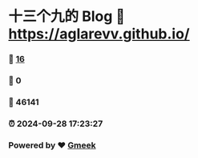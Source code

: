 # 十三个九的 Blog :link: https://aglarevv.github.io/ 
### :page_facing_up: [16](https://aglarevv.github.io//tag.html) 
### :speech_balloon: 0 
### :hibiscus: 46141 
### :alarm_clock: 2024-09-28 17:23:27 
### Powered by :heart: [Gmeek](https://github.com/Meekdai/Gmeek)
